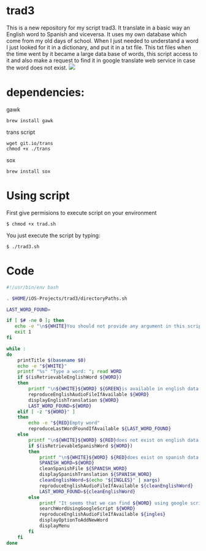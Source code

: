 # trad3

This is a new repository for my script trad3. It translate in a basic way an English word to Spanish and viceversa.
It uses my own database which come from my old days of school. When I just needed to understand a word I just looked for it in a dictionary, and put it in a txt file. This txt files when the time went by it became a large data base of words, this script access to it and also make a request to find it in google translate web service in case the word does not exist. 
![](https://github.com/carlos-santiago-2017/DictEnEsScript/blob/master/1.gif)

# dependencies:

gawk

```console
brew install gawk
```

trans script 

```console
wget git.io/trans
chmod +x ./trans
```

sox

```console
brew install sox
```

# Using script

First give permisions to execute script on your environment

```console
$ chmod +x trad.sh
```

You just execute the script by typing:

```console
$ ./trad3.sh
```

# Code

```bash
#!/usr/bin/env bash

. $HOME/iOS-Projects/trad3/directoryPaths.sh

LAST_WORD_FOUND=

if [ $# -ne 0 ]; then
   echo -e "\n${WHITE}You should not provide any argument in this script, you just type trad3"
   exit 1 
fi

while : 
do
    printTitle $(basename $0)
    echo -e "${WHITE}"
    printf "%s" "Type a word: "; read WORD
    if $(isRetrievableEnglishWord ${WORD})
    then
        printf "\n${WHITE}${WORD} ${GREEN}is available in english data base"
        reproduceEnglishAudioFileIfAvailable ${WORD}
        displayEnglishTranslation ${WORD}
        LAST_WORD_FOUND=${WORD}
    elif [ -z "${WORD}" ]
    then
        echo -e "${RED}Empty word"        
        reproduceLastWordFoundIfAvailable ${LAST_WORD_FOUND}
    else
        printf "\n${WHITE}${WORD} ${RED}does not exist on english data base .... now looking into spanish data base"
        if $(isRetrievableSpanishWord ${WORD})
        then
            printf "\n${WHITE}${WORD} ${RED}does exist on spanish data base"
            SPANISH_WORD=${WORD}
            cleanSpanishFile ${SPANISH_WORD}
            displaySpanishTranslation ${SPANISH_WORD}
            cleanEnglishWord=$(echo "${INGLES}" | xargs)
            reproduceEnglishAudioFileIfAvailable ${cleanEnglishWord}
            LAST_WORD_FOUND=${cleanEnglishWord}
        else
            printf "It seems that we can find ${WORD} using google script"
            searchWordUsingGoogleScript ${WORD}
            reproduceEnglishAudioFileIfAvailable ${ingles} 
            displayOptionToAddNewWord
            displayMenu
        fi
    fi
done
```
